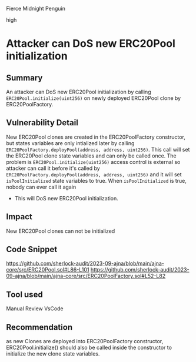 Fierce Midnight Penguin

high

# Attacker can DoS new ERC20Pool initialization
## Summary
An attacker can DoS new ERC20Pool initialization by calling ```ERC20Pool.initialize(uint256)``` on newly deployed ERC20Pool clone by ERC20PoolFactory.

## Vulnerability Detail
New ERC20Pool clones are created in the ERC20PoolFactory constructor, but states variables are only intialized later  by calling ```ERC20PoolFactory.deployPool(address, address, uint256)```. This call will set the ERC20Pool clone state variables and can only be called once.
The problem is ```ERC20Pool.initialize(uint256)``` access control is external so attacker can call it before it's called by ```ERC20PoolFactory.deployPool(address, address, uint256)``` and it will set ```isPoolInitialized``` state variables to true.
When ```isPoolInitialized``` is true, nobody can ever call it again
- This will DoS new ERC20Pool initialization.

## Impact
New ERC20Pool clones can not be initialized

## Code Snippet
https://github.com/sherlock-audit/2023-09-ajna/blob/main/ajna-core/src/ERC20Pool.sol#L86-L101
https://github.com/sherlock-audit/2023-09-ajna/blob/main/ajna-core/src/ERC20PoolFactory.sol#L52-L82

## Tool used
Manual Review
VsCode

## Recommendation
as new Clones are deployed into  ERC20PoolFactory constructor, ERC20Pool.initialize() should also be called inside the constructor to initialize the new clone state variables.